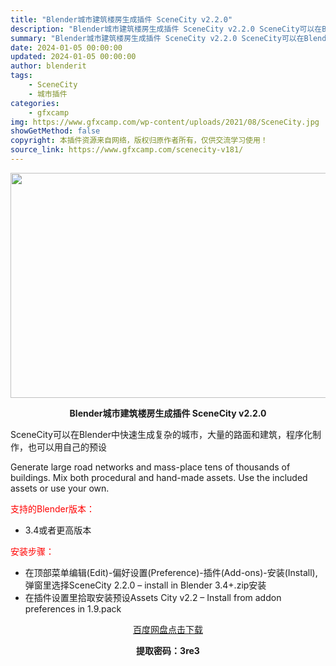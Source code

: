 ```yaml
---
title: "Blender城市建筑楼房生成插件 SceneCity v2.2.0"
description: "Blender城市建筑楼房生成插件 SceneCity v2.2.0 SceneCity可以在Blender中快速生成复杂的城市，大量的路面和建筑，程序化制作，也可以用自己的预设 Generate l..."
summary: "Blender城市建筑楼房生成插件 SceneCity v2.2.0 SceneCity可以在Blender中快速生成复杂的城市，大量的路面和建筑，程序化制作，也可以用自己的预设 Generate l..."
date: 2024-01-05 00:00:00
updated: 2024-01-05 00:00:00
author: blenderit
tags: 
    - SceneCity
    - 城市插件
categories:
    - gfxcamp
img: https://www.gfxcamp.com/wp-content/uploads/2021/08/SceneCity.jpg
showGetMethod: false
copyright: 本插件资源来自网络，版权归原作者所有，仅供交流学习使用！
source_link: https://www.gfxcamp.com/scenecity-v181/
---
```

<div><p><img decoding="async" class="aligncenter size-full wp-image-117611" src="https://www.gfxcamp.com/wp-content/uploads/2021/08/SceneCity.jpg" data-src="https://www.gfxcamp.com/wp-content/uploads/2021/08/SceneCity.jpg" alt="" width="640" height="360" data-srcset="https://www.gfxcamp.com/wp-content/uploads/2021/08/SceneCity.jpg 640w, https://www.gfxcamp.com/wp-content/uploads/2021/08/SceneCity-150x84.jpg 150w" data-sizes="(max-width: 640px) 100vw, 640px"></p><p style="text-align: center;"><strong>Blender城市建筑楼房生成插件 SceneCity v2.2.0</strong></p><p style="text-align: left;">SceneCity可以在Blender中快速生成复杂的城市，大量的路面和建筑，程序化制作，也可以用自己的预设</p><p style="text-align: left;">Generate large road networks and mass-place tens of thousands of buildings. Mix both procedural and hand-made assets. Use the included assets or use your own.</p><p style="text-align: left;"><span style="color: #ff0000;">支持的Blender版本：</span></p><ul>
<li style="text-align: left;">3.4或者更高版本</li>
</ul><p style="text-align: left;"><span style="color: #ff0000;">安装步骤：</span></p><ul>
<li>在顶部菜单编辑(Edit)-偏好设置(Preference)-插件(Add-ons)-安装(Install),弹窗里选择SceneCity 2.2.0 – install in Blender 3.4+.zip安装</li>
<li>在插件设置里拾取安装预设Assets City v2.2 – Install from addon preferences in 1.9.pack</li>
</ul><p style="text-align: center;"><a class="maxbutton-3 maxbutton maxbutton-baidu" target="_blank" rel="noopener" href="https://pan.baidu.com/s/1D-uVEo11WcM2kvbLYENXdw?pwd=3re3"><span class="mb-text">百度网盘点击下载</span></a></p><p style="text-align: center;"><strong>提取密码：3re3</strong></p></div>